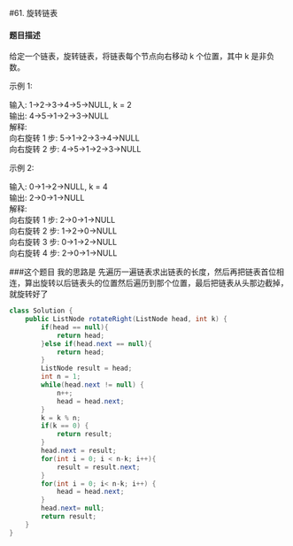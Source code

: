 #61. 旋转链表
#### 题目描述

给定一个链表，旋转链表，将链表每个节点向右移动 k 个位置，其中 k 是非负数。

示例 1:

输入: 1->2->3->4->5->NULL, k = 2  
输出: 4->5->1->2->3->NULL  
解释:  
向右旋转 1 步: 5->1->2->3->4->NULL  
向右旋转 2 步: 4->5->1->2->3->NULL  

示例 2:

输入: 0->1->2->NULL, k = 4  
输出: 2->0->1->NULL  
解释:  
向右旋转 1 步: 2->0->1->NULL  
向右旋转 2 步: 1->2->0->NULL  
向右旋转 3 步: 0->1->2->NULL  
向右旋转 4 步: 2->0->1->NULL  

###这个题目 我的思路是 先遍历一遍链表求出链表的长度，然后再把链表首位相连，算出旋转以后链表头的位置然后遍历到那个位置，最后把链表从头那边截掉，就旋转好了
```java
class Solution {
    public ListNode rotateRight(ListNode head, int k) {
        if(head == null){
            return head;
        }else if(head.next == null){
            return head;
        }
        ListNode result = head;
        int n = 1;
        while(head.next != null) {
            n++;
            head = head.next;
        }
        k = k % n;
        if(k == 0) {
            return result;
        }
        head.next = result;
        for(int i = 0; i < n-k; i++){
            result = result.next;
        }
        for(int i = 0; i< n-k; i++) {
            head = head.next;
        }
        head.next= null;
        return result;
    }
}
```
